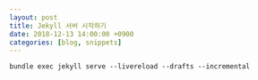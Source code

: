 ```yaml
---
layout: post
title: Jekyll 서버 시작하기
date: 2018-12-13 14:00:00 +0900
categories: [blog, snippets]
---
```


```shell
bundle exec jekyll serve --livereload --drafts --incremental
```